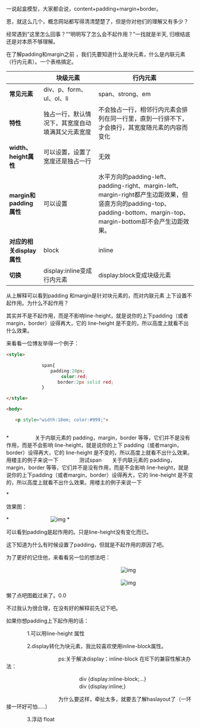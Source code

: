 一说起盒模型，大家都会说，content+padding+margin+border。

恩，就这么几个，概念网站都写得清清楚楚了，但是你对他们的理解又有多少？

经常遇到“这里怎么回事？”“明明写了怎么会不起作用？”一找就是半天, 归根结底还是对本质不够理解。

在了解padding和margin之前 ，我们先要知道什么是块元素，什么是内联元素（行内元素）。一个表格搞定。

 

|                      | **块级元素**                 | **行内元素**                                 |
| -------------------- | ------------------------ | ---------------------------------------- |
| **常见元素**             | div、p、form、ul、ol、li      | span、strong、em                           |
| **特性**               | 独占一行，默认情况下，其宽度自动填满其父元素宽度 | 不会独占一行，相邻行内元素会排列在同一行里，直到一行排不下，才会换行，其宽度随元素的内容而变化 |
| **width、height属性**   | 可以设置，设置了宽度还是独占一行         | 无效                                       |
| **margin和padding属性** | 可以设置                     | 水平方向的padding-left、padding-right、margin-left、margin-right都产生边距效果，但竖直方向的padding-top、padding-bottom、margin-top、margin-bottom却不会产生边距效果。 |
| **对应的相关display属性**   | block                    | inline                                   |
| **切换**               | display:inline变成行内元素     | display:block变成块级元素                      |

 

从上解释可以看到padding 和margin是针对块元素的，而对内联元素 上下设置不起作用。为什么不起作用？

其实并不是不起作用，而是不影响line-height，就是说你的上下padding（或者margin，border）设得再大，它的 line-height 是不变的，所以高度上就看不出什么效果。

来看看一位博友举得一个例子：

```html
<style>

　　　　　　　　span{
　　　　　　　　　　padding:20px; 
​       　　　　　　　  color:red;
​      　　　　　　　　border:2px solid red;
　　　　　　　　}

</style>

<body>

　　<p style="width:18em; color:#999;">
　　
```
*　　　　　关于内联元素的 padding，margin，border 等等，它们并不是没有作用，而是不会影响 line-height，就是说你的上下 padding（或者margin，border）设得再大，它的 line-height 是不变的，所以高度上就看不出什么效果。用楼主的例子来说一下　　　　<span>测试span</span>　　关于内联元素的 padding，margin，border 等等，它们并不是没有作用，而是不会影响 line-height，就是说你的上下padding（或者margin，border）设得再大，它的 line-height 是不变的，所以高度上就看不出什么效果。用楼主的例子来说一下　　</p></body>*

效果图：

*　　　　　　　　![img](http://images2015.cnblogs.com/blog/843480/201512/843480-20151225212930124-763842234.jpg)  *

可以看到padding是起作用的。只是line-height没有变化而已。

这下知道为什么有时候设置了padding，但就是不起作用的原因了吧。

 

为了更好的记住他，来看看另一位的想法吧：

　　　　　　　　　　　　　　　　　　　　　　![img](http://images2015.cnblogs.com/blog/843480/201512/843480-20151225214524062-1955317028.jpg)

　　　　　　　　　　　　　　　　　　　　　　![img](http://images2015.cnblogs.com/blog/843480/201512/843480-20151225214630749-1486969860.jpg)

懒了点吧图截过来了。0.0

不过我认为很合理，在没有好的解释前先记下吧。

如果你想padding上下起作用的话：

　　　　1.可以用line-height 属性

　　　　2.display转化为块元素，我比较喜欢使用inline-block属性。

　　　　　　　　　　ps:关于解决display：inline-block 在IE下的兼容性解决办法：

　　　　　　　　　　　　　　div {display:inline-block;...}
　　　　　　　　　　　　　　div {display:inline;}

　　　　　　　　　　为什么要这样，牵扯太多，就要去了解haslayout了（一环接一环好可怕.....）

　　　　3.浮动 float

 
